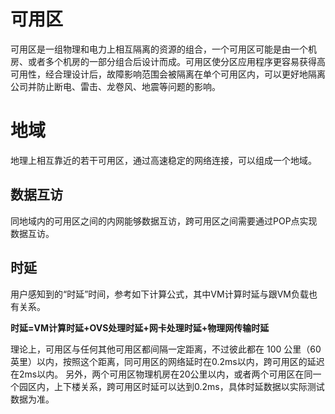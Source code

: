 # 可用区

可用区是一组物理和电力上相互隔离的资源的组合，一个可用区可能是由一个机房、或者多个机房的一部分组合后设计而成。可用区使分区应用程序更容易获得高可用性，经合理设计后，故障影响范围会被隔离在单个可用区内，可以更好地隔离公司并防止断电、雷击、龙卷风、地震等问题的影响。

# 地域

地理上相互靠近的若干可用区，通过高速稳定的网络连接，可以组成一个地域。

## 数据互访

同地域内的可用区之间的内网能够数据互访，跨可用区之间需要通过POP点实现数据互访。

## 时延
用户感知到的“时延”时间，参考如下计算公式，其中VM计算时延与跟VM负载也有关系。

**时延=VM计算时延+OVS处理时延+网卡处理时延+物理网传输时延** 

理论上，可用区与任何其他可用区都间隔一定距离，不过彼此都在 100 公里（60 英里）以内，按照这个距离，同可用区的网络延时在0.2ms以内，跨可用区的延迟在2ms以内。
另外，两个可用区物理机房在20公里以内，或者两个可用区在同一个园区内，上下楼关系，跨可用区时延可以达到0.2ms，具体时延数据以实际测试数据为准。
